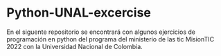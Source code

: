 # Python-UNAL-excercise
En el siguente repositorio se encontrará con algunos ejercicios de programación en python del programa del ministerio de las tic MisionTIC 2022 con la Universidad Nacional de Colombia.
